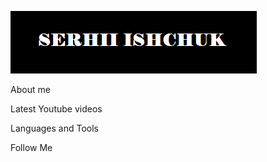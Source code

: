  [![Header](https://github.com/SerhiiIshchuk/SerhiiIshchuk/blob/main/assets/header.png)](https://www.linkedin.com/in/serhii-isa/)

 About me

 Latest Youtube videos

 Languages and Tools

 Follow Me